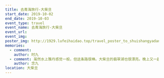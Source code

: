 ```yaml
---
title: 去青海旅行-大柴旦
start_date: 2019-10-02
end_date: 2019-10-03
event_type: travel
event_name: 去青海旅行-大柴旦
event_url: 
event_img:
poster_img: http://1929.lufeihaidao.top/travel_poster_to_shuishangyadan.JPG-thumbnail600 
memories:
  - comment: 
    author: 时九
  - comment: 虽然水上雅丹感觉一般，但这条路很棒。大柴旦的翡翠湖也很漂亮。晚上又一起去了医院。
    author: 念九
location: 大柴旦
---
```

